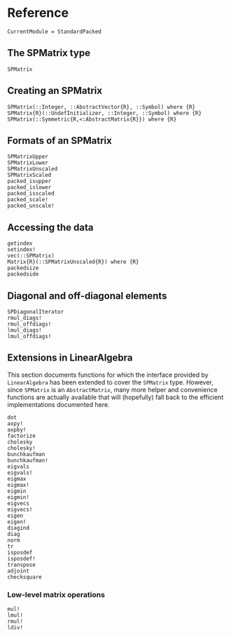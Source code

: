 # Reference

```@meta
CurrentModule = StandardPacked
```

## The SPMatrix type
```@docs
SPMatrix
```

## Creating an SPMatrix
```@docs
SPMatrix(::Integer, ::AbstractVector{R}, ::Symbol) where {R}
SPMatrix{R}(::UndefInitializer, ::Integer, ::Symbol) where {R}
SPMatrix(::Symmetric{R,<:AbstractMatrix{R}}) where {R}
```

## Formats of an SPMatrix
```@docs
SPMatrixUpper
SPMatrixLower
SPMatrixUnscaled
SPMatrixScaled
packed_isupper
packed_islower
packed_isscaled
packed_scale!
packed_unscale!
```

## Accessing the data
```@docs
getindex
setindex!
vec(::SPMatrix)
Matrix{R}(::SPMatrixUnscaled{R}) where {R}
packedsize
packedside
```

## Diagonal and off-diagonal elements
```@docs
SPDiagonalIterator
rmul_diags!
rmul_offdiags!
lmul_diags!
lmul_offdiags!
```

## Extensions in LinearAlgebra
This section documents functions for which the interface provided by `LinearAlgebra` has been extended to cover the
`SPMatrix` type. However, since `SPMatrix` is an `AbstractMatrix`, many more helper and convenience functions are
actually available that will (hopefully) fall back to the efficient implementations documented here.
```@docs
dot
axpy!
axpby!
factorize
cholesky
cholesky!
bunchkaufman
bunchkaufman!
eigvals
eigvals!
eigmax
eigmax!
eigmin
eigmin!
eigvecs
eigvecs!
eigen
eigen!
diagind
diag
norm
tr
isposdef
isposdef!
transpose
adjoint
checksquare
```

### Low-level matrix operations
```@docs
mul!
lmul!
rmul!
ldiv!
```
